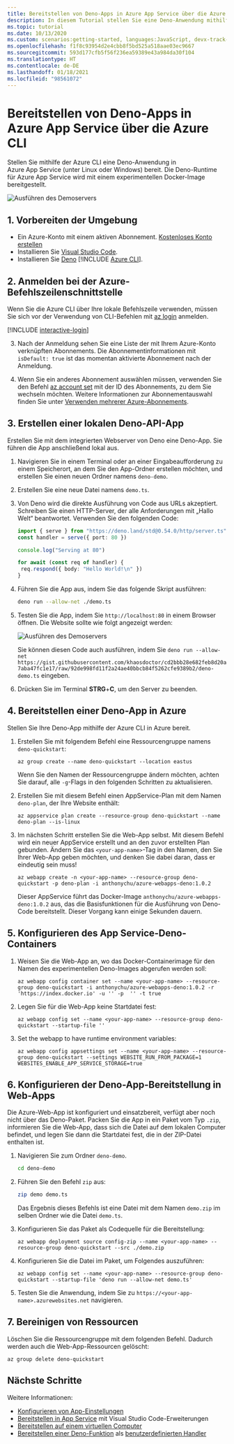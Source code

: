 ```yaml
---
title: Bereitstellen von Deno-Apps in Azure App Service über die Azure CLI
description: In diesem Tutorial stellen Sie eine Deno-Anwendung mithilfe der Azure CLI für Azure App Service (unter Linux oder Windows) bereit.
ms.topic: tutorial
ms.date: 10/13/2020
ms.custom: scenarios:getting-started, languages:JavaScript, devx-track-javascript
ms.openlocfilehash: f1f8c93954d2e4cbb8f5bd525a518aae03ec9667
ms.sourcegitcommit: 593d177cfb5f56f236ea59389e43a984da30f104
ms.translationtype: HT
ms.contentlocale: de-DE
ms.lasthandoff: 01/18/2021
ms.locfileid: "98561072"
---
```

# <a name="deploy-deno-apps-to-azure-app-service-from-the-azure-cli"></a>Bereitstellen von Deno-Apps in Azure App Service über die Azure CLI

Stellen Sie mithilfe der Azure CLI eine Deno-Anwendung in Azure App Service (unter Linux oder Windows) bereit. Die Deno-Runtime für Azure App Service wird mit einem experimentellen Docker-Image bereitgestellt. 

![Ausführen des Demoservers](../media/deploy-azure/deno-hello-world.png)

## <a name="1-prepare-your-environment"></a>1. Vorbereiten der Umgebung

- Ein Azure-Konto mit einem aktiven Abonnement. [Kostenloses Konto erstellen](https://azure.microsoft.com/free/?utm_source=campaign&utm_campaign=vscode-tutorial-appservice-deno&mktingSource=vscode-tutorial-appservice-deno)
- Installieren Sie [Visual Studio Code](https://code.visualstudio.com/).
- Installieren Sie [Deno](https://deno.land/#installation)
[!INCLUDE [Azure CLI](../../includes/azure-cli-prepare-your-environment-no-header.md)].


## <a name="2-sign-in-to-azure-cli"></a>2. Anmelden bei der Azure-Befehlszeilenschnittstelle

Wenn Sie die Azure CLI über Ihre lokale Befehlszeile verwenden, müssen Sie sich vor der Verwendung von CLI-Befehlen mit [az login](/cli/azure/reference-index#az-login) anmelden.

[!INCLUDE [interactive-login](../../azure-cli/includes/interactive-login.md)]

3. Nach der Anmeldung sehen Sie eine Liste der mit Ihrem Azure-Konto verknüpften Abonnements. Die Abonnementinformationen mit `isDefault: true` ist das momentan aktivierte Abonnement nach der Anmeldung. 

4. Wenn Sie ein anderes Abonnement auswählen müssen, verwenden Sie den Befehl [az account set](/cli/azure/account#az-account-set) mit der ID des Abonnements, zu dem Sie wechseln möchten. Weitere Informationen zur Abonnementauswahl finden Sie unter [Verwenden mehrerer Azure-Abonnements](/cli/azure/manage-azure-subscriptions-azure-cli).

## <a name="3-create-local-deno-api-app"></a>3. Erstellen einer lokalen Deno-API-App

Erstellen Sie mit dem integrierten Webserver von Deno eine Deno-App. Sie führen die App anschließend lokal aus.

1. Navigieren Sie in einem Terminal oder an einer Eingabeaufforderung zu einem Speicherort, an dem Sie den App-Ordner erstellen möchten, und erstellen Sie einen neuen Ordner namens `deno-demo`.

1. Erstellen Sie eine neue Datei namens `demo.ts`.
1. Von Deno wird die direkte Ausführung von Code aus URLs akzeptiert. Schreiben Sie einen HTTP-Server, der alle Anforderungen mit „Hallo Welt“ beantwortet. Verwenden Sie den folgenden Code:

    ```typescript
    import { serve } from "https://deno.land/std@0.54.0/http/server.ts"
    const handler = serve({ port: 80 })

    console.log("Serving at 80")

    for await (const req of handler) {
     req.respond({ body: "Hello World!\n" })
    }
    ```

1. Führen Sie die App aus, indem Sie das folgende Skript ausführen:

    ```bash
    deno run --allow-net ./demo.ts
    ```

1. Testen Sie die App, indem Sie `http://localhost:80` in einem Browser öffnen. Die Website sollte wie folgt angezeigt werden:

    ![Ausführen des Demoservers](../media/deploy-azure/deno-hello-world.png)

    Sie können diesen Code auch ausführen, indem Sie `deno run --allow-net https://gist.githubusercontent.com/khaosdoctor/cd2bbb28e682feb8d20a7aba47fc1e17/raw/92de998fd11f2a24ae40bbcb84f5262cfe9389b2/deno-demo.ts` eingeben.

1. Drücken Sie im Terminal **STRG**+**C**, um den Server zu beenden.

## <a name="4-deploy-deno-app-to-azure"></a>4. Bereitstellen einer Deno-App in Azure

Stellen Sie Ihre Deno-App mithilfe der Azure CLI in Azure bereit.

1. Erstellen Sie mit folgendem Befehl eine Ressourcengruppe namens `deno-quickstart`:

    ```azurecli
    az group create --name deno-quickstart --location eastus
    ```

    Wenn Sie den Namen der Ressourcengruppe ändern möchten, achten Sie darauf, alle `-g`-Flags in den folgenden Schritten zu aktualisieren.

1. Erstellen Sie mit diesem Befehl einen AppService-Plan mit dem Namen `deno-plan`, der Ihre Website enthält:

    ```azurecli
    az appservice plan create --resource-group deno-quickstart --name deno-plan --is-linux
    ```

1. Im nächsten Schritt erstellen Sie die Web-App selbst. Mit diesem Befehl wird ein neuer AppService erstellt und an den zuvor erstellten Plan gebunden. Ändern Sie das `<your-app-name>`-Tag in den Namen, den Sie Ihrer Web-App geben möchten, und denken Sie dabei daran, dass er eindeutig sein muss!

    ```azurecli
    az webapp create -n <your-app-name> --resource-group deno-quickstart -p deno-plan -i anthonychu/azure-webapps-deno:1.0.2
    ```

    Dieser AppService führt das Docker-Image `anthonychu/azure-webapps-deno:1.0.2` aus, das die Basisfunktionen für die Ausführung von Deno-Code bereitstellt. Dieser Vorgang kann einige Sekunden dauern.

## <a name="5-configure-app-service-deno-container"></a>5. Konfigurieren des App Service-Deno-Containers

1. Weisen Sie die Web-App an, wo das Docker-Containerimage für den Namen des experimentellen Deno-Images abgerufen werden soll:

    ```azurecli
    az webapp config container set --name <your-app-name> --resource-group deno-quickstart -i anthonychu/azure-webapps-deno:1.0.2 -r 'https://index.docker.io' -u '' -p  '' -t true
    ```

1. Legen Sie für die Web-App keine Startdatei fest:

    ```azurecli
    az webapp config set --name <your-app-name> --resource-group deno-quickstart --startup-file ''

1. Set the webapp to have runtime environment variables:

    ```azurecli
    az webapp config appsettings set --name <your-app-name> --resource-group deno-quickstart --settings WEBSITE_RUN_FROM_PACKAGE=1 WEBSITES_ENABLE_APP_SERVICE_STORAGE=true
    ```

## <a name="6-configure-deno-app-deployment-to-web-app"></a>6. Konfigurieren der Deno-App-Bereitstellung in Web-Apps 

Die Azure-Web-App ist konfiguriert und einsatzbereit, verfügt aber noch nicht über das Deno-Paket. Packen Sie die App in ein Paket vom Typ `.zip`, informieren Sie die Web-App, dass sich die Datei auf dem lokalen Computer befindet, und legen Sie dann die Startdatei fest, die in der ZIP-Datei enthalten ist. 

1. Navigieren Sie zum Ordner `deno-demo`.

    ```bash
    cd deno-demo
    ```

1. Führen Sie den Befehl `zip` aus:

    ```bash
    zip demo demo.ts
    ```

    Das Ergebnis dieses Befehls ist eine Datei mit dem Namen `demo.zip` im selben Ordner wie die Datei `demo.ts`.

1. Konfigurieren Sie das Paket als Codequelle für die Bereitstellung:

    ```azurecli
    az webapp deployment source config-zip --name <your-app-name> --resource-group deno-quickstart --src ./demo.zip
    ```

1. Konfigurieren Sie die Datei im Paket, um Folgendes auszuführen:

    ```azurecli
    az webapp config set --name <your-app-name> --resource-group deno-quickstart --startup-file 'deno run --allow-net demo.ts'
    ```

1. Testen Sie die Anwendung, indem Sie zu `https://<your-app-name>.azurewebsites.net` navigieren. 

## <a name="7-clean-up-resources"></a>7. Bereinigen von Ressourcen

Löschen Sie die Ressourcengruppe mit dem folgenden Befehl. Dadurch werden auch die Web-App-Ressourcen gelöscht:

```azurecli
az group delete deno-quickstart
```

## <a name="next-steps"></a>Nächste Schritte

Weitere Informationen:
* [Konfigurieren von App-Einstellungen](../how-to/configure-web-app-settings.md)
* [Bereitstellen in App Service](./deploy-nodejs-azure-app-service-with-visual-studio-code.md) mit Visual Studio Code-Erweiterungen
* [Bereitstellen auf einem virtuellen Computer](./nodejs-virtual-machine-vm/introduction.md)
* [Bereitstellen einer Deno-Funktion](https://github.com/anthonychu/azure-functions-deno-worker) als [benutzerdefinierten Handler](/azure/azure-functions/functions-custom-handlers)